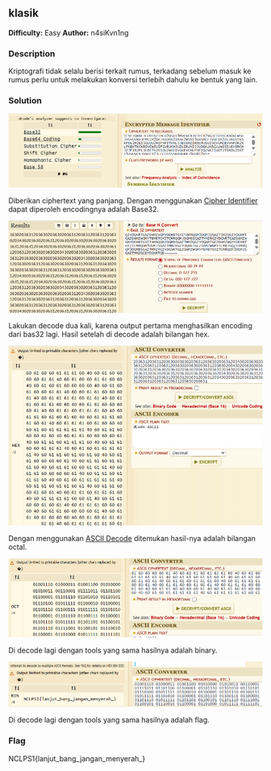 ## klasik
**Difficulty:** Easy
**Author:** n4siKvn1ng

### Description
Kriptografi tidak selalu berisi terkait rumus, terkadang sebelum masuk ke rumus perlu untuk melakukan konversi terlebih dahulu ke bentuk yang lain.

### Solution
![alt text](image.png)

Diberikan ciphertext yang panjang. Dengan menggunakan [Cipher Identifier](https://www.dcode.fr/cipher-identifier) dapat diperoleh encodingnya adalah Base32.

![alt text](image-1.png)

Lakukan decode dua kali, karena output pertama menghasilkan encoding dari bas32 lagi. Hasil setelah di decode adalah bilangan hex.

![alt text](image-2.png)

Dengan menggunakan [ASCII Decode](https://www.dcode.fr/ascii-code) ditemukan hasil-nya adalah bilangan octal.

![alt text](image-3.png)

Di decode lagi dengan tools yang sama hasilnya adalah binary.

![alt text](image-4.png)

Di decode lagi dengan tools yang sama hasilnya adalah flag.

### Flag
NCLPS1{lanjut_bang_jangan_menyerah_}
